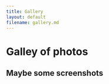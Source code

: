 ```yaml
---
title: Gallery
layout: default
filename: gallery.md
--- 
```

# Galley of photos
## Maybe some screenshots
